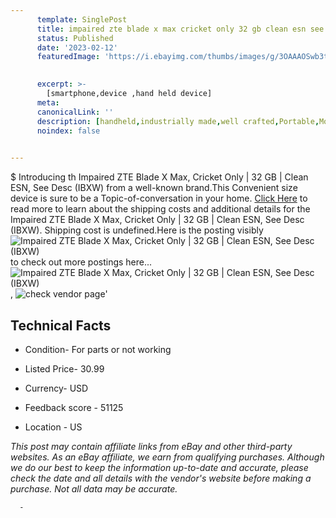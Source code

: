 ```yaml
---
      template: SinglePost
      title: impaired zte blade x max cricket only 32 gb clean esn see desc ibxw 
      status: Published
      date: '2023-02-12'
      featuredImage: 'https://i.ebayimg.com/thumbs/images/g/3OAAAOSwb3tjxdNt/s-l225.jpg'
       

      excerpt: >-
        [smartphone,device ,hand held device]
      meta:
      canonicalLink: ''
      description: [handheld,industrially made,well crafted,Portable,Mobile,Compact,Convenient,Lightweight,Maneuverable,Man-portable,Miniature,Carriable,Hand-held,Light,Holdable,Transportable,Mobile device,Pocket-sized,On-the-go,Wireless,Cordless,Compact size,Convenient size, smartphone,device ,hand held device]
      noindex: false
      

---
```

$
      Introducing th Impaired ZTE Blade X Max, Cricket Only | 32 GB | Clean ESN, See Desc (IBXW) from a well-known brand.This Convenient size device  is sure to be a Topic-of-conversation in your home. [Click Here](https://www.ebay.com/itm/134414663038?hash=item1f4bbcfd7e%3Ag%3A3OAAAOSwb3tjxdNt&mkevt=1&mkcid=1&mkrid=711-53200-19255-0&campid=%253CePNCampaignId%253E&customid=%253CreferenceId%253E&toolid=10049) to read more to learn about the shipping costs and additional details for the Impaired ZTE Blade X Max, Cricket Only | 32 GB | Clean ESN, See Desc (IBXW). Shipping cost is undefined.Here is the posting visibly ![Impaired ZTE Blade X Max, Cricket Only | 32 GB | Clean ESN, See Desc (IBXW)](https://i.ebayimg.com/thumbs/images/g/3OAAAOSwb3tjxdNt/s-l225.jpg) to check out more postings here... ![Impaired ZTE Blade X Max, Cricket Only | 32 GB | Clean ESN, See Desc (IBXW)](https://i.ebayimg.com/images/g/3OAAAOSwb3tjxdNt/s-l1600.jpg), ![check vendor page](https://origin-galleryplus.ebayimg.com/ws/web/134414663038_2_0_1/225x225.jpg)'

      

 ## Technical Facts 



     
      

 - Condition- For parts or not working 


      

 - Listed Price- 30.99 


      

 - Currency- USD 


      

 - Feedback score - 51125 


      

 - Location - US 


      
      

 *_This post may contain affiliate links from eBay and other third-party websites. As an eBay affiliate, we earn from qualifying purchases. Although we do our best to keep the information up-to-date and accurate, please check the date and all details with the vendor's website before making a purchase. Not all data may be accurate._*




      -
